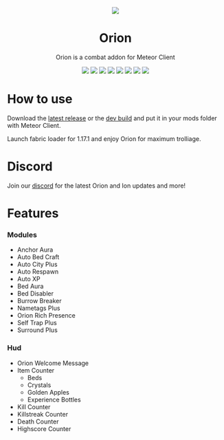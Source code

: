 <div align="center">
	<img src="https://user-images.githubusercontent.com/31757267/131068055-aad22529-9ec7-48f7-8f92-aed402ccf5b9.png">
</div>

<h1 align="center">
	Orion
</h1>

<p align="center">
	Orion is a combat addon for Meteor Client
</p>

<div align="center">
	<a href="https://anticope.github.io/meteor-lists/pages/MeteorAddons.html"><img src="https://img.shields.io/badge/Verified%20Addon-Yes-blueviolet"></a>
  <a href="https://github.com/GhostTypes/orion/releases/latest"><img src="https://img.shields.io/github/v/release/GhostTypes/orion"></a>
  <img src="https://img.shields.io/github/last-commit/GhostTypes/orion">
  <img src="https://img.shields.io/github/commit-activity/m/GhostTypes/orion">
  <img src="https://img.shields.io/github/languages/code-size/GhostTypes/orion">
  <img src="https://img.shields.io/tokei/lines/github/GhostTypes/orion">
  <img src="https://img.shields.io/github/downloads/GhostTypes/orion/total">
	<a href="https://discord.com/invite/9vGTkfA6H4"><img src="https://img.shields.io/discord/875153727013650482"></a>

</div>

# How to use
Download the [latest release](https://github.com/GhostTypes/orion/releases/latest) or the [dev build](https://github.com/GhostTypes/orion/releases/tag/latest) and put it in your mods folder with Meteor Client.

Launch fabric loader for 1.17.1 and enjoy Orion for maximum trolliage.

# Discord
Join our [discord](https://discord.com/invite/9vGTkfA6H4) for the latest Orion and Ion updates and more!

# Features

### Modules
- Anchor Aura
- Auto Bed Craft
- Auto City Plus
- Auto Respawn
- Auto XP
- Bed Aura
- Bed Disabler
- Burrow Breaker
- Nametags Plus
- Orion Rich Presence
- Self Trap Plus
- Surround Plus

### Hud
- Orion Welcome Message
- Item Counter
	- Beds
	- Crystals
	- Golden Apples
	- Experience Bottles
- Kill Counter
- Killstreak Counter
- Death Counter
- Highscore Counter
